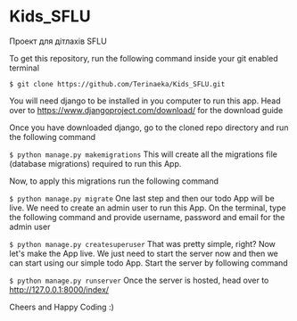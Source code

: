 # Kids_SFLU
Проект для дітлахів SFLU


To get this repository, run the following command inside your git enabled terminal

`$ git clone https://github.com/Terinaeka/Kids_SFLU.git`

You will need django to be installed in you computer to run this app. 
Head over to https://www.djangoproject.com/download/ for the download guide


Once you have downloaded django, go to the cloned repo directory and run the following command

`$ python manage.py makemigrations`
This will create all the migrations file (database migrations) required to run this App.


Now, to apply this migrations run the following command


`$ python manage.py migrate`
One last step and then our todo App will be live. We need to create an admin user to run this App. On the terminal, type the following command and provide username, password and email for the admin user



`$ python manage.py createsuperuser`
That was pretty simple, right? Now let's make the App live. We just need to start the server now and then we can start using our simple todo App. Start the server by following command

`$ python manage.py runserver`
Once the server is hosted, head over to http://127.0.0.1:8000/index/

Cheers and Happy Coding :)
